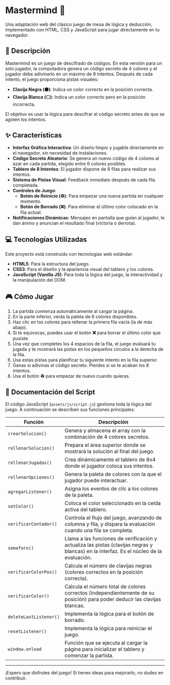 # Mastermind 🚀

Una adaptación web del clásico juego de mesa de lógica y deducción, implementado con HTML, CSS y JavaScript para jugar directamente en tu navegador.

## 📝 Descripción

Mastermind es un juego de descifrado de códigos. En esta versión para un solo jugador, la computadora genera un código secreto de 4 colores y el jugador debe adivinarlo en un máximo de 8 intentos. Después de cada intento, el juego proporciona pistas visuales:

- **Clavija Negra (⚫)**: Indica un color correcto en la posición correcta.
- **Clavija Blanca (⚪)**: Indica un color correcto pero en la posición incorrecta.

El objetivo es usar la lógica para descifrar el código secreto antes de que se agoten los intentos.

## ✨ Características

- **Interfaz Gráfica Interactiva**: Un diseño limpio y jugable directamente en el navegador, sin necesidad de instalaciones.
- **Código Secreto Aleatorio**: Se genera un nuevo código de 4 colores al azar en cada partida, elegido entre 6 colores posibles.
- **Tablero de 8 Intentos**: El jugador dispone de 8 filas para realizar sus intentos.
- **Sistema de Pistas Visual**: Feedback inmediato después de cada fila completada.
- **Controles de Juego**:
  - **Botón de Reinicio (♻️)**: Para empezar una nueva partida en cualquier momento.
  - **Botón de Borrado (❌)**: Para eliminar el último color colocado en la fila actual.
- **Notificaciones Dinámicas**: Mensajes en pantalla que guían al jugador, le dan ánimo y anuncian el resultado final (victoria o derrota).

## 💻 Tecnologías Utilizadas

Este proyecto está construido con tecnologías web estándar:

- **HTML5**: Para la estructura del juego.
- **CSS3**: Para el diseño y la apariencia visual del tablero y los colores.
- **JavaScript (Vanilla JS)**: Para toda la lógica del juego, la interactividad y la manipulación del DOM.

## 🎮 Cómo Jugar

1. La partida comienza automáticamente al cargar la página.
2. En la parte inferior, verás la paleta de 6 colores disponibles.
3. Haz clic en los colores para rellenar la primera fila vacía (la de más abajo).
4. Si te equivocas, puedes usar el botón **❌** para borrar el último color que pusiste.
5. Una vez que completes los 4 espacios de la fila, el juego evaluará tu jugada y te mostrará las pistas en los pequeños círculos a la derecha de la fila.
6. Usa estas pistas para planificar tu siguiente intento en la fila superior.
7. Ganas si adivinas el código secreto. Pierdes si se te acaban los 8 intentos.
8. Usa el botón **♻️** para empezar de nuevo cuando quieras.

## 📄 Documentación del Script

El código JavaScript (`assets/js/script.js`) gestiona toda la lógica del juego. A continuación se describen sus funciones principales:

| Función               | Descripción                                                                                                                              |
| --------------------- | ---------------------------------------------------------------------------------------------------------------------------------------- |
| `crearSolucion()`     | Genera y almacena el array con la combinación de 4 colores secretos.                                                                     |
| `rellenarSolucion()`  | Prepara el área superior donde se mostrará la solución al final del juego.                                                               |
| `rellenarJugadas()`   | Crea dinámicamente el tablero de 8x4 donde el jugador coloca sus intentos.                                                               |
| `rellenarOpciones()`  | Genera la paleta de colores con la que el jugador puede interactuar.                                                                     |
| `agregarListener()`   | Asigna los eventos de clic a los colores de la paleta.                                                                                   |
| `setColor()`          | Coloca el color seleccionado en la celda activa del tablero.                                                                             |
| `verificarContador()` | Controla el flujo del juego, avanzando de columna y fila, y dispara la evaluación cuando una fila se completa.                           |
| `semaforo()`          | Llama a las funciones de verificación y actualiza las pistas (clavijas negras y blancas) en la interfaz. Es el núcleo de la evaluación.   |
| `verificarColorPos()` | Calcula el número de clavijas negras (colores correctos en la posición correcta).                                                        |
| `verificarColor()`    | Calcula el número total de colores correctos (independientemente de su posición) para poder deducir las clavijas blancas.                |
| `deleteLastListener()`| Implementa la lógica para el botón de borrado.                                                                                           |
| `resetListener()`     | Implementa la lógica para reiniciar el juego.                                                                                            |
| `window.onload`       | Función que se ejecuta al cargar la página para inicializar el tablero y comenzar la partida.                                            |

---

¡Espero que disfrutes del juego! Si tienes ideas para mejorarlo, no dudes en contribuir.
